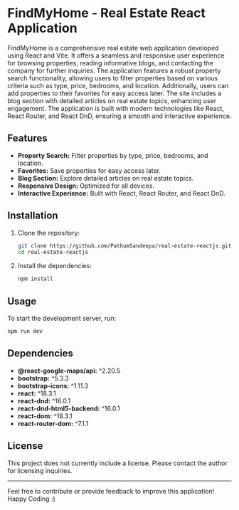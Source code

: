 # FindMyHome - Real Estate React Application

FindMyHome is a comprehensive real estate web application developed using React and Vite. It offers a seamless and responsive user experience for browsing properties, reading informative blogs, and contacting the company for further inquiries. The application features a robust property search functionality, allowing users to filter properties based on various criteria such as type, price, bedrooms, and location. Additionally, users can add properties to their favorites for easy access later. The site includes a blog section with detailed articles on real estate topics, enhancing user engagement. The application is built with modern technologies like React, React Router, and React DnD, ensuring a smooth and interactive experience.

## Features

- **Property Search:** Filter properties by type, price, bedrooms, and location.
- **Favorites:** Save properties for easy access later.
- **Blog Section:** Explore detailed articles on real estate topics.
- **Responsive Design:** Optimized for all devices.
- **Interactive Experience:** Built with React, React Router, and React DnD.

## Installation

1. Clone the repository:

    ```sh
    git clone https://github.com/PathumSandeepa/real-estate-reactjs.git
    cd real-estate-reactjs
    ```

2. Install the dependencies:

    ```sh
    npm install
    ```

## Usage

To start the development server, run:

```sh
npm run dev
```

## Dependencies

- **@react-google-maps/api:** ^2.20.5
- **bootstrap:** ^5.3.3
- **bootstrap-icons:** ^1.11.3
- **react:** ^18.3.1
- **react-dnd:** ^16.0.1
- **react-dnd-html5-backend:** ^16.0.1
- **react-dom:** ^18.3.1
- **react-router-dom:** ^7.1.1

## License

This project does not currently include a license. Please contact the author for licensing inquiries.

---

Feel free to contribute or provide feedback to improve this application!
Happy Coding :)
